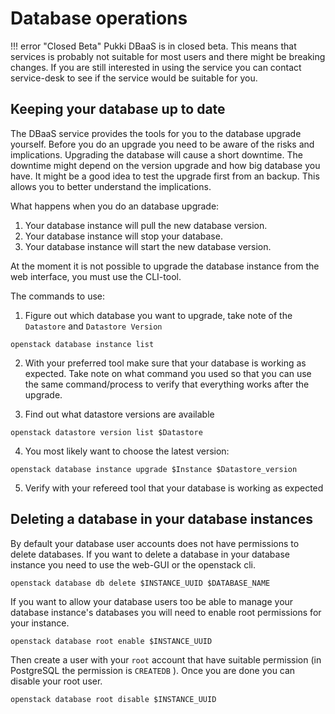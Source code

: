 # Database operations
!!! error "Closed Beta"
    Pukki DBaaS is in closed beta. This means that services is probably not suitable for most users
    and there might be breaking changes. If you are still interested in using the service you can
    contact service-desk to see if the service would be suitable for you.

## Keeping your database up to date

The DBaaS service provides the tools for you to the database upgrade yourself. Before you do an upgrade you need to be aware of the risks and implications. Upgrading the database will cause a short downtime. The downtime might depend on the version upgrade and how big database you have. It might be a good idea to test the upgrade first from an backup. This allows you to better understand the implications. 

What happens when you do an database upgrade:
1. Your database instance will pull the new database version.
2. Your database instance will stop your database.
3. Your database instance will start the new database version.

At the moment it is not possible to upgrade the database instance from the web interface, you must use the CLI-tool.

The commands to use:


1. Figure out which database you want to upgrade, take note of the `Datastore` and `Datastore Version`

```
openstack database instance list
```

2. With your preferred tool make sure that your database is working as expected. Take note on what command you used so that you can use the same command/process to verify that everything works after the upgrade.

3. Find out what datastore versions are available

```
openstack datastore version list $Datastore
```

4. You most likely want to choose the latest version:

```
openstack database instance upgrade $Instance $Datastore_version
```

5. Verify with your refereed tool that your database is working as expected


## Deleting a database in your database instances

By default your database user accounts does not have permissions to delete databases. If you want to delete a database in your database instance you need to use the web-GUI or the openstack cli.

```
openstack database db delete $INSTANCE_UUID $DATABASE_NAME
```

If you want to allow your database users too be able to manage your database instance's databases you will need to enable root permissions for your instance.

```
openstack database root enable $INSTANCE_UUID
```

Then create a user with your `root` account that have suitable permission (in PostgreSQL the permission is `CREATEDB` ). Once you are done you can disable your root user.

```
openstack database root disable $INSTANCE_UUID
```
